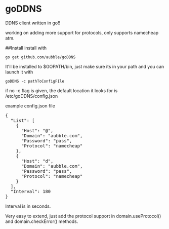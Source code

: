 # goDDNS
DDNS client written in go!!

working on adding more support for protocols, only supports namecheap atm.

##Install
install with

	go get github.com/aubble/goDDNS

It'll be installed to $GOPATH/bin, just make sure its in your path and you can launch it with

	goDDNS -c pathToConfigFIle

if no -c flag is given, the default location it looks for is /etc/goDDNS/config.json

example config.json file

<pre>
{
  "List": [
    {
      "Host": "@",
      "Domain": "aubble.com",
      "Password": "pass",
      "Protocol": "namecheap"
    },
    {
      "Host": "d",
      "Domain": "aubble.com",
      "Password": "pass",
      "Protocol": "namecheap"
    }
  ],
  "Interval": 180
}
</pre>

Interval is in seconds.

Very easy to extend, just add the protocol support in domain.useProtocol() and domain.checkError() methods.
